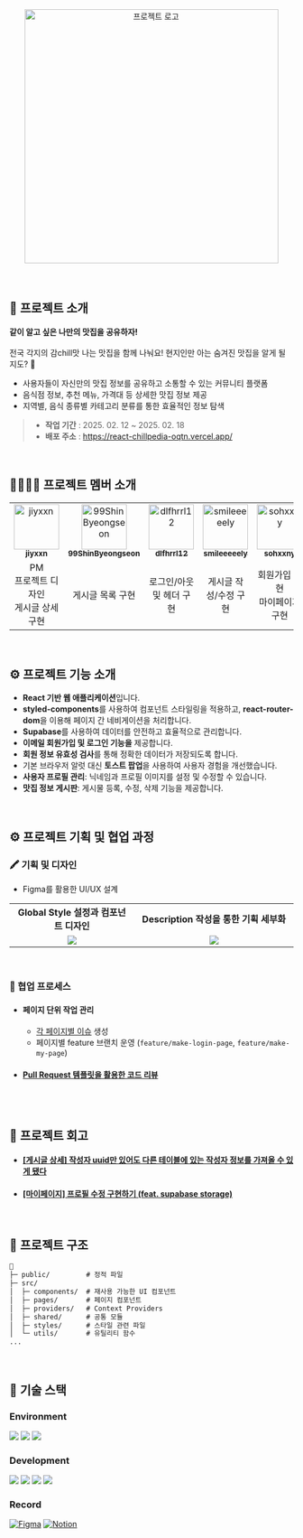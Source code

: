 <div align="center">
  <img width="450" alt="프로젝트 로고" src="https://github.com/user-attachments/assets/564bdcaf-76de-4899-95b6-d1c5dfffe1c7" />
</div>

<br>
<br>

## 💬 프로젝트 소개
**같이 알고 싶은 나만의 맛집을 공유하자!**
<br><br>
전국 각지의 감chill맛 나는 맛집을 함께 나눠요! 현지인만 아는 숨겨진 맛집을 알게 될 지도? 🤫
- 사용자들이 자신만의 맛집 정보를 공유하고 소통할 수 있는 커뮤니티 플랫폼
- 음식점 정보, 추천 메뉴, 가격대 등 상세한 맛집 정보 제공
- 지역별, 음식 종류별 카테고리 분류를 통한 효율적인 정보 탐색

> - **작업 기간** : 2025. 02. 12 ~ 2025. 02. 18
> - **배포 주소** : https://react-chillpedia-oqtn.vercel.app/

<br />


## 👩‍👩‍👧‍👧 프로젝트 멤버 소개
<table>
  <tbody>
    <tr>
      <td align="center">
        <a href="https://github.com/jiyxxn">
        <img src="https://github.com/jiyxxn.png" width="80" alt="jiyxxn"/>
        <br />
        <sub><b>jiyxxn</b></sub>
        </a>
        <br />
      </td>
      <td align="center">
        <a href="https://github.com/99ShinByeongseon">
        <img src="https://github.com/99ShinByeongseon.png" width="80" alt="99ShinByeongseon"/>
        <br />
        <sub><b>99ShinByeongseon</b></sub>
        </a>
        <br />
      </td>
      <td align="center">
        <a href="https://github.com/dlfhrrl12">
        <img src="https://github.com/dlfhrrl12.png" width="80" alt="dlfhrrl12"/>
        <br />
        <sub><b>dlfhrrl12</b></sub>
        </a>
        <br />
      </td>
      <td align="center">
        <a href="https://github.com/smileeeeely">
        <img src="https://github.com/smileeeeely.png" width="80" alt="smileeeeely"/>
        <br />
        <sub><b>smileeeeely</b></sub>
        </a>
        <br />
      </td>
      <td align="center">
        <a href="https://github.com/sohxxny">
        <img src="https://github.com/sohxxny.png" width="80" alt="sohxxny"/>
        <br />
        <sub><b>sohxxny</b></sub>
        </a>
        <br />
      </td>      
    </tr>
    <tr>
      <td width="200px" align="center">
        PM
        <br>프로젝트 디자인
        <br>게시글 상세 구현
      </td>
      <td width="200px" align="center">
        게시글 목록 구현
      </td>
      <td width="200px" align="center">
        로그인/아웃 및 헤더 구현
      </td>
      <td width="200px" align="center">
      게시글 작성/수정 구현
      </td>
      <td width="200px" align="center">
      회원가입 구현
        <br>마이페이지 구현
      </td>      
    </tr>
  </tbody>
</table>

<br />

## ⚙ 프로젝트 기능 소개
- **React 기반 웹 애플리케이션**입니다.
- **styled-components**를 사용하여 컴포넌트 스타일링을 적용하고, **react-router-dom**을 이용해 페이지 간 네비게이션을 처리합니다.
- **Supabase**를 사용하여 데이터를 안전하고 효율적으로 관리합니다.
- **이메일 회원가입 및 로그인 기능을** 제공합니다.
- **회원 정보 유효성 검사**를 통해 정확한 데이터가 저장되도록 합니다.
- 기본 브라우저 알럿 대신 **토스트 팝업**을 사용하여 사용자 경험을 개선했습니다.
- **사용자 프로필 관리**: 닉네임과 프로필 이미지를 설정 및 수정할 수 있습니다.
- **맛집 정보 게시판**: 게시물 등록, 수정, 삭제 기능을 제공합니다.

<br>

## ⚙ 프로젝트 기획 및 협업 과정
### 🖍 기획 및 디자인
- Figma를 활용한 UI/UX 설계
<table>
  <tbody>
    <tr>
      <td align="center">
        <b>Global Style 설정과 컴포넌트 디자인</b>
      </td>
      <td align="center">
        <b>Description 작성을 통한 기획 세부화</b>
      </td>
    </tr>
    <tr>
      <td width="500" align="center">
        <img src="https://github.com/user-attachments/assets/c3d4718c-4d57-4600-9f3f-601f6780c2b9" />
      </td>
      <td width="600" align="center">
        <img src="https://teamsparta.notion.site/image/attachment%3Abe95713d-dbf4-4b42-a8ec-7ddcd12f7516%3Aimage.png?table=block&id=19d2dc3e-f514-804d-8179-e47d932b1793&spaceId=83c75a39-3aba-4ba4-a792-7aefe4b07895&width=1420&userId=&cache=v2" />
      </td>     
    </tr>
  </tbody>
</table>
<br>

### 🔗 협업 프로세스
- #### 페이지 단위 작업 관리
  - [각 페이지별 이슈](https://github.com/jiyxxn/react-chillpedia/issues?q=is%3Aissue%20state%3Aclosed) 생성
  - 페이지별 feature 브랜치 운영 (`feature/make-login-page`, `feature/make-my-page`)
- #### [Pull Request 템플릿을 활용한 코드 리뷰](https://github.com/jiyxxn/react-chillpedia/pull/14)

<br><br>

## 📖 프로젝트 회고
- #### [[게시글 상세] 작성자 uuid만 있어도 다른 테이블에 있는 작성자 정보를 가져올 수 있게 됐다](https://velog.io/@jiyunk/작성자-uuid만-있어도-다른-테이블에-있는-작성자-정보를-가져올-수-있게-됐다)
- #### [[마이페이지] 프로필 수정 구현하기 (feat. supabase storage)](https://jolly-cabinet-c4b.notion.site/2025-02-17-TIL-feat-supabase-storage-19dbd5bf99428040b382d9cef93e459b)

<br />

## 📁 프로젝트 구조
```markdown
📁
├─ public/         # 정적 파일
├─ src/
│  ├─ components/  # 재사용 가능한 UI 컴포넌트
│  ├─ pages/       # 페이지 컴포넌트
│  ├─ providers/   # Context Providers
│  ├─ shared/      # 공통 모듈
│  ├─ styles/      # 스타일 관련 파일
│  └─ utils/       # 유틸리티 함수
...
```

<br />

## 🧶 기술 스택
<div align="left">

### Environment
<img src="https://img.shields.io/badge/Visual_Studio_Code-007ACC?style=for-the-badge&logo=https://upload.wikimedia.org/wikipedia/commons/a/a7/Visual_Studio_Code_1.35_icon.svg&logoColor=white" />
<img src="https://img.shields.io/badge/Git-F05032?style=for-the-badge&logo=git&logoColor=white" />
<img src="https://img.shields.io/badge/GitHub-181717?style=for-the-badge&logo=github&logoColor=white" />
<br>

### Development
<img src="https://img.shields.io/badge/React-61DAFB?style=for-the-badge&logo=React&logoColor=black"/>
<img src="https://img.shields.io/badge/JavaScript-F7DF1E?style=for-the-badge&logo=JavaScript&logoColor=white"/>
<img src="https://img.shields.io/badge/styled components-DB7093?style=for-the-badge&amp;logo=styled-components&amp;logoColor=white">
<img src="https://img.shields.io/badge/supabase-3FCF8E?style=for-the-badge&amp;logo=supabase&amp;logoColor=white">


### Record
<a href="https://www.figma.com/design/SnKoaJ8xQiLnqNhDQUaJEx/%EA%B0%90Chill%EB%A7%9B-%EB%B0%B1%EA%B3%BC?node-id=0-1&t=zT9Fy8RWzbVdfSol-1" target="blank"><img src="https://img.shields.io/badge/Figma-F24E1E?style=for-the-badge&logo=figma&logoColor=white" alt="Figma" /></a>
<a href="https://www.notion.so/teamsparta/7-_chill-b92286d960044bd3923b6107df8497da" target="blank"><img src="https://img.shields.io/badge/Notion-000000?style=for-the-badge&logo=notion&logoColor=white" alt="Notion" /></a>

<br>

